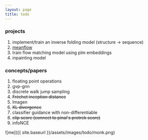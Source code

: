 ```yaml
---
layout: page
title: todo
---
```

### projects
1. implement/train an inverse folding model (structure -> sequence)
2. [meanflow](https://arxiv.org/abs/2505.13447)
3. train flow matching model using plm embeddings
4. inpainting model

### concepts/papers
1. floating point operations
2. gvp-gnn
3. discrete walk jump sampling
4. ~~Fréchet inception distance~~
5. Imagen
6. ~~KL divergence~~
7. classifier guidance with non-differentiable
8. ~~clip score (connect to pinal's protrek score)~~
9. infoNCE

![me]({{ site.baseurl }}/assets/images/todo/monk.png)